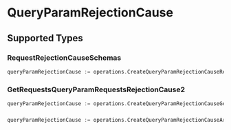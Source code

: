 # QueryParamRejectionCause


## Supported Types

### RequestRejectionCauseSchemas

```go
queryParamRejectionCause := operations.CreateQueryParamRejectionCauseRequestRejectionCauseSchemas(operations.RequestRejectionCauseSchemas{/* values here */})
```

### GetRequestsQueryParamRequestsRejectionCause2

```go
queryParamRejectionCause := operations.CreateQueryParamRejectionCauseGetRequestsQueryParamRequestsRejectionCause2(operations.GetRequestsQueryParamRequestsRejectionCause2{/* values here */})
```

### 

```go
queryParamRejectionCause := operations.CreateQueryParamRejectionCauseArrayOfRequestRejectionCause([]components.RequestRejectionCause{/* values here */})
```

